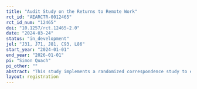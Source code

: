 ```yaml
---
title: "Audit Study on the Returns to Remote Work"
rct_id: "AEARCTR-0012465"
rct_id_num: "12465"
doi: "10.1257/rct.12465-2.0"
date: "2024-03-24"
status: "in_development"
jel: "J31, J71, J81, C93, L86"
start_year: "2024-01-01"
end_year: "2026-01-01"
pi: "Simon Quach"
pi_other: ""
abstract: "This study implements a randomized correspondence study to estimate the callback rate and wage differential for remote work by sex, race, education, experience, and geography. To identify causal estimates of the returns (positive or negative) to remote workers, I create fictitious worker profiles on an online job board where the demographics, qualifications, and preferences for remote work of each worker are randomly selected. I plan to test whether job seekers who prefer working from home receive fewer interviews and are paid less on average. In addition, I am interested in how the returns to working from home varies by worker and firm characteristics, particularly whether remote work creates job opportunities for women and for workers in less populated areas."
layout: registration
---
```


